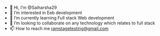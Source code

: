 - 👋 Hi, I’m @Saiharsha29
- 👀 I’m interested in Eeb development 
- 🌱 I’m currently learning Full stack Web development
- 💞️ I’m looking to collaborate on any technology which relates to full stack
- 📫 How to reach me ramstagetesting@gmail.com

<!---
Saiharsha29/Saiharsha29 is a ✨ special ✨ repository because its `README.md` (this file) appears on your GitHub profile.
You can click the Preview link to take a look at your changes.
--->
